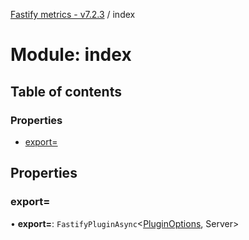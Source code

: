 [Fastify metrics - v7.2.3](../README.md) / index

# Module: index

## Table of contents

### Properties

- [export&#x3D;](index.md#export=)

## Properties

### export&#x3D;

• **export=**: `FastifyPluginAsync`<[PluginOptions](../interfaces/plugin.pluginoptions.md), Server\>

